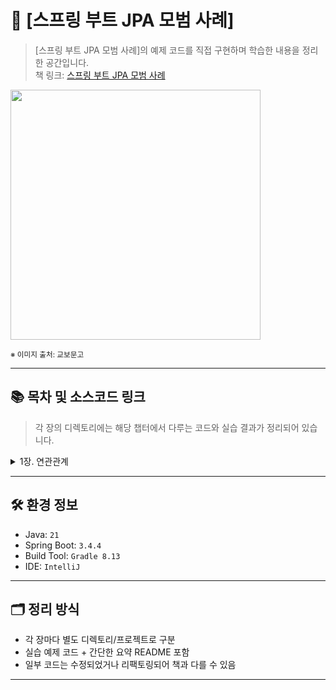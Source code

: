 # 📘 [스프링 부트 JPA 모범 사례]

> [스프링 부트 JPA 모범 사례]의 예제 코드를 직접 구현하며 학습한 내용을 정리한 공간입니다.  
> 책 링크: [스프링 부트 JPA 모범 사례](https://product.kyobobook.co.kr/detail/S000212718293)


<img src="https://contents.kyobobook.co.kr/sih/fit-in/458x0/pdt/9791161758305.jpg" width="400px">

<sub>※ 이미지 출처: 교보문고</sub>

---

## 📚 목차 및 소스코드 링크

> 각 장의 디렉토리에는 해당 챕터에서 다루는 코드와 실습 결과가 정리되어 있습니다.

<details>
<summary>1장. 연관관계</summary>
<div markdown="1">

| NO | 항목                              | 소스코드 경로                                                               |
|----|---------------------------------|-----------------------------------------------------------------------|
| 1  | @OneToMay 연관관계를 효과적으로 구성하는 방법   | [/chapter1/OneToManyBidirectional](chapter1/OneToManyBidirectional)   |
| 2  | 단방향 @OneToMany 연관관계를 피해야 하는 이유  | [/chapter1/OneToManyUnidirectional](chapter1/OneToManyUnidirectional) |
| 3  | 단방향 @ManyToOne의 효율성             | [/chapter1/JustManyToOne](chapter1/JustManyToOne)                     |
| 4  | @ManyToMany 연관관계를 효과적으로 구성하는 방법 | [/chapter1/ManyToManyBidirectional](chapter1/ManyToManyBidirectional) |
| 5  | @ManyToMany에서 Set이 List보다 나은 이유 | [/chapter1/ManyToManyBidirectionalListVsSet](chapter1/ManyToManyBidirectionalListVsSet) |

</div>
</details>

---

## 🛠️ 환경 정보

- Java: `21`
- Spring Boot: `3.4.4`
- Build Tool: `Gradle 8.13`
- IDE: `IntelliJ`

---

## 🗂️ 정리 방식

- 각 장마다 별도 디렉토리/프로젝트로 구분
- 실습 예제 코드 + 간단한 요약 README 포함
- 일부 코드는 수정되었거나 리팩토링되어 책과 다를 수 있음

---

